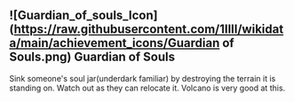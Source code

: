 ## ![Guardian_of_souls_Icon](https://raw.githubusercontent.com/1IlIl/wikidata/main/achievement_icons/Guardian of Souls.png) Guardian of Souls


Sink someone's soul jar(underdark familiar) by  destroying the terrain it is standing on. Watch out as they can relocate it. Volcano is very good at this.
